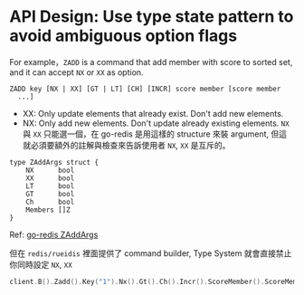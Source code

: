 # API Design: Use type state pattern to avoid ambiguous option flags


For example，`ZADD` is a command that add member with score to sorted set, and it can accept `NX` or `XX` as option.

```
ZADD key [NX | XX] [GT | LT] [CH] [INCR] score member [score member
  ...]
```

* XX: Only update elements that already exist. Don't add new elements.
* NX: Only add new elements. Don't update already existing elements.
`NX` 與 `XX` 只能選一個，在 go-redis 是用這樣的 structure 來裝 argument, 但這就必須要額外的註解與檢查來告訴使用者 `NX`, `XX` 是互斥的。

```
type ZAddArgs struct {
	NX      bool
	XX      bool
	LT      bool
	GT      bool
	Ch      bool
	Members []Z
}
```

Ref: [go-redis ZAddArgs](https://pkg.go.dev/github.com/redis/go-redis/v9#ZAddArgs)

但在 `redis/rueidis` 裡面提供了 command builder, 
Type System 就會直接禁止你同時設定 `NX`, `XX`

```go
client.B().Zadd().Key("1").Nx().Gt().Ch().Incr().ScoreMember().ScoreMember(1, "1").ScoreMember(1, "1").Build()
```


